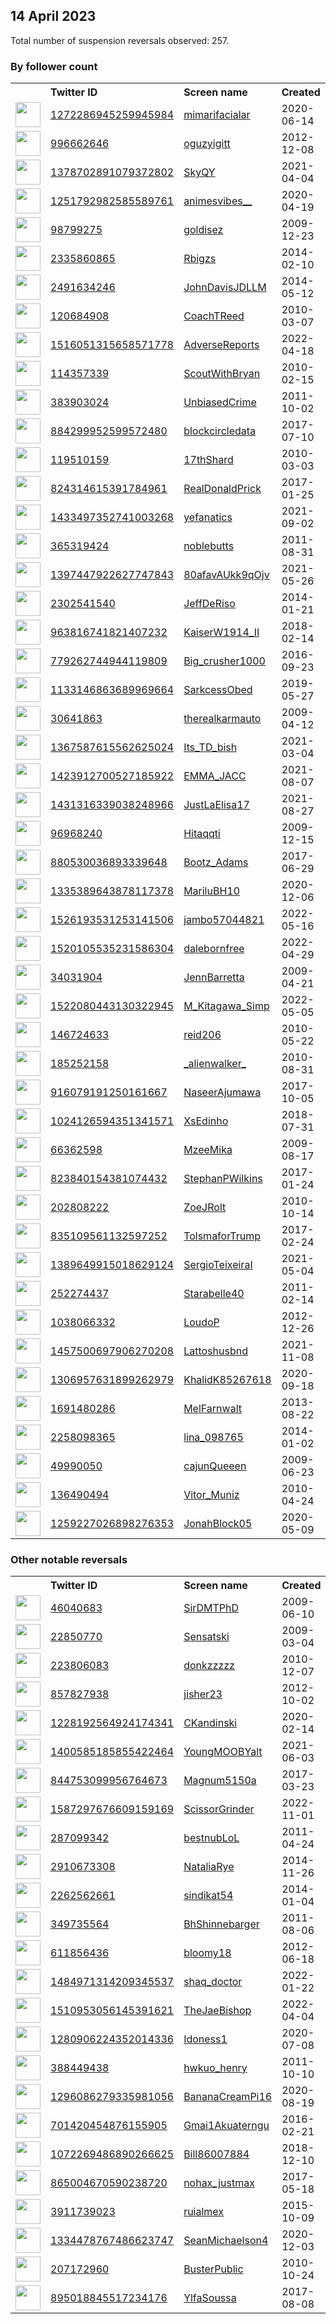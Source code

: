
## 14 April 2023
Total number of suspension reversals observed: 257.

### By follower count
<table><tr><th></th><th align="left">Twitter ID</th><th align="left">Screen name</th>
<th align="left">Created</th><th align="left">Status</th><th align="left">Suspended</th><th align="left">Followers</th>
<tr><td><a href="https://pbs.twimg.com/profile_images/1326144491229749250/gizpMdJJ_normal.jpg"><img src="https://pbs.twimg.com/profile_images/1326144491229749250/gizpMdJJ_normal.jpg" width="40px" height="40px" align="center"/></a></td><td><a href="https://twitter.com/intent/user?user_id=1272286945259945984">1272286945259945984</a></td><td><a href="https://twitter.com/mimarifacialar">mimarifacialar</a></td><td>2020-06-14</td><td align="center"></td><td>2022-07-23</td><td>334299</td></tr>
<tr><td><a href="https://pbs.twimg.com/profile_images/1210302694063300623/-FfdE6w-_normal.jpg"><img src="https://pbs.twimg.com/profile_images/1210302694063300623/-FfdE6w-_normal.jpg" width="40px" height="40px" align="center"/></a></td><td><a href="https://twitter.com/intent/user?user_id=996662646">996662646</a></td><td><a href="https://twitter.com/oguzyigitt">oguzyigitt</a></td><td>2012-12-08</td><td align="center"></td><td></td><td>172077</td></tr>
<tr><td><a href="https://pbs.twimg.com/profile_images/1659374913247928321/BaW7sRKY_normal.jpg"><img src="https://pbs.twimg.com/profile_images/1659374913247928321/BaW7sRKY_normal.jpg" width="40px" height="40px" align="center"/></a></td><td><a href="https://twitter.com/intent/user?user_id=1378702891079372802">1378702891079372802</a></td><td><a href="https://twitter.com/SkyQY">SkyQY</a></td><td>2021-04-04</td><td align="center"></td><td></td><td>164382</td></tr>
<tr><td><a href="https://pbs.twimg.com/profile_images/1636134781720166400/ZM2fZoCq_normal.jpg"><img src="https://pbs.twimg.com/profile_images/1636134781720166400/ZM2fZoCq_normal.jpg" width="40px" height="40px" align="center"/></a></td><td><a href="https://twitter.com/intent/user?user_id=1251792982585589761">1251792982585589761</a></td><td><a href="https://twitter.com/animesvibes__">animesvibes__</a></td><td>2020-04-19</td><td align="center"></td><td>2022-04-25</td><td>140659</td></tr>
<tr><td><a href="https://pbs.twimg.com/profile_images/1647245132964536320/2-4YP4Ep_normal.jpg"><img src="https://pbs.twimg.com/profile_images/1647245132964536320/2-4YP4Ep_normal.jpg" width="40px" height="40px" align="center"/></a></td><td><a href="https://twitter.com/intent/user?user_id=98799275">98799275</a></td><td><a href="https://twitter.com/goldisez">goldisez</a></td><td>2009-12-23</td><td align="center"></td><td>2022-08-21</td><td>72709</td></tr>
<tr><td><a href="https://pbs.twimg.com/profile_images/1646933742592598026/YcW6qRKJ_normal.jpg"><img src="https://pbs.twimg.com/profile_images/1646933742592598026/YcW6qRKJ_normal.jpg" width="40px" height="40px" align="center"/></a></td><td><a href="https://twitter.com/intent/user?user_id=2335860865">2335860865</a></td><td><a href="https://twitter.com/Rbigzs">Rbigzs</a></td><td>2014-02-10</td><td align="center"></td><td></td><td>46539</td></tr>
<tr><td><a href="https://pbs.twimg.com/profile_images/1160662051003326464/jmsKV06w_normal.jpg"><img src="https://pbs.twimg.com/profile_images/1160662051003326464/jmsKV06w_normal.jpg" width="40px" height="40px" align="center"/></a></td><td><a href="https://twitter.com/intent/user?user_id=2491634246">2491634246</a></td><td><a href="https://twitter.com/JohnDavisJDLLM">JohnDavisJDLLM</a></td><td>2014-05-12</td><td align="center"></td><td>2023-04-13</td><td>22671</td></tr>
<tr><td><a href="https://pbs.twimg.com/profile_images/1645496743092527109/GClnvlLu_normal.jpg"><img src="https://pbs.twimg.com/profile_images/1645496743092527109/GClnvlLu_normal.jpg" width="40px" height="40px" align="center"/></a></td><td><a href="https://twitter.com/intent/user?user_id=120684908">120684908</a></td><td><a href="https://twitter.com/CoachTReed">CoachTReed</a></td><td>2010-03-07</td><td align="center"></td><td>2023-04-04</td><td>22113</td></tr>
<tr><td><a href="https://pbs.twimg.com/profile_images/1516839164309815309/zgx8hG9U_normal.jpg"><img src="https://pbs.twimg.com/profile_images/1516839164309815309/zgx8hG9U_normal.jpg" width="40px" height="40px" align="center"/></a></td><td><a href="https://twitter.com/intent/user?user_id=1516051315658571778">1516051315658571778</a></td><td><a href="https://twitter.com/AdverseReports">AdverseReports</a></td><td>2022-04-18</td><td align="center"></td><td>2022-05-30</td><td>17784</td></tr>
<tr><td><a href="https://pbs.twimg.com/profile_images/1057304597109194752/px-hDCXy_normal.jpg"><img src="https://pbs.twimg.com/profile_images/1057304597109194752/px-hDCXy_normal.jpg" width="40px" height="40px" align="center"/></a></td><td><a href="https://twitter.com/intent/user?user_id=114357339">114357339</a></td><td><a href="https://twitter.com/ScoutWithBryan">ScoutWithBryan</a></td><td>2010-02-15</td><td align="center"></td><td></td><td>15083</td></tr>
<tr><td><a href="https://pbs.twimg.com/profile_images/1542928776060801025/0BOlzL-G_normal.jpg"><img src="https://pbs.twimg.com/profile_images/1542928776060801025/0BOlzL-G_normal.jpg" width="40px" height="40px" align="center"/></a></td><td><a href="https://twitter.com/intent/user?user_id=383903024">383903024</a></td><td><a href="https://twitter.com/UnbiasedCrime">UnbiasedCrime</a></td><td>2011-10-02</td><td align="center"></td><td>2023-04-04</td><td>11605</td></tr>
<tr><td><a href="https://pbs.twimg.com/profile_images/1646908038258003972/xhUMAwqH_normal.jpg"><img src="https://pbs.twimg.com/profile_images/1646908038258003972/xhUMAwqH_normal.jpg" width="40px" height="40px" align="center"/></a></td><td><a href="https://twitter.com/intent/user?user_id=884299952599572480">884299952599572480</a></td><td><a href="https://twitter.com/blockcircledata">blockcircledata</a></td><td>2017-07-10</td><td align="center"></td><td></td><td>10998</td></tr>
<tr><td><a href="https://pbs.twimg.com/profile_images/1646186767895384065/-1CSY3ID_normal.jpg"><img src="https://pbs.twimg.com/profile_images/1646186767895384065/-1CSY3ID_normal.jpg" width="40px" height="40px" align="center"/></a></td><td><a href="https://twitter.com/intent/user?user_id=119510159">119510159</a></td><td><a href="https://twitter.com/17thShard">17thShard</a></td><td>2010-03-03</td><td align="center"></td><td>2023-04-07</td><td>10287</td></tr>
<tr><td><a href="https://pbs.twimg.com/profile_images/824709321124671488/4OJqxwON_normal.jpg"><img src="https://pbs.twimg.com/profile_images/824709321124671488/4OJqxwON_normal.jpg" width="40px" height="40px" align="center"/></a></td><td><a href="https://twitter.com/intent/user?user_id=824314615391784961">824314615391784961</a></td><td><a href="https://twitter.com/RealDonaldPrick">RealDonaldPrick</a></td><td>2017-01-25</td><td align="center"></td><td></td><td>7613</td></tr>
<tr><td><a href="https://pbs.twimg.com/profile_images/1596083887540781057/FrRpwEah_normal.jpg"><img src="https://pbs.twimg.com/profile_images/1596083887540781057/FrRpwEah_normal.jpg" width="40px" height="40px" align="center"/></a></td><td><a href="https://twitter.com/intent/user?user_id=1433497352741003268">1433497352741003268</a></td><td><a href="https://twitter.com/yefanatics">yefanatics</a></td><td>2021-09-02</td><td align="center"></td><td>2023-01-27</td><td>7505</td></tr>
<tr><td><a href="https://pbs.twimg.com/profile_images/1305704860915060738/jJS1aeY9_normal.jpg"><img src="https://pbs.twimg.com/profile_images/1305704860915060738/jJS1aeY9_normal.jpg" width="40px" height="40px" align="center"/></a></td><td><a href="https://twitter.com/intent/user?user_id=365319424">365319424</a></td><td><a href="https://twitter.com/noblebutts">noblebutts</a></td><td>2011-08-31</td><td align="center"></td><td>2022-12-06</td><td>7396</td></tr>
<tr><td><a href="https://pbs.twimg.com/profile_images/1397573558365167621/GpbDFWNE_normal.jpg"><img src="https://pbs.twimg.com/profile_images/1397573558365167621/GpbDFWNE_normal.jpg" width="40px" height="40px" align="center"/></a></td><td><a href="https://twitter.com/intent/user?user_id=1397447922627747843">1397447922627747843</a></td><td><a href="https://twitter.com/80afavAUkk9qOjv">80afavAUkk9qOjv</a></td><td>2021-05-26</td><td align="center"></td><td>2022-11-08</td><td>7008</td></tr>
<tr><td><a href="https://pbs.twimg.com/profile_images/951799936156237824/INFq3-aL_normal.jpg"><img src="https://pbs.twimg.com/profile_images/951799936156237824/INFq3-aL_normal.jpg" width="40px" height="40px" align="center"/></a></td><td><a href="https://twitter.com/intent/user?user_id=2302541540">2302541540</a></td><td><a href="https://twitter.com/JeffDeRiso">JeffDeRiso</a></td><td>2014-01-21</td><td align="center"></td><td></td><td>6065</td></tr>
<tr><td><a href="https://pbs.twimg.com/profile_images/1662859504243843072/w0Th-uOD_normal.jpg"><img src="https://pbs.twimg.com/profile_images/1662859504243843072/w0Th-uOD_normal.jpg" width="40px" height="40px" align="center"/></a></td><td><a href="https://twitter.com/intent/user?user_id=963816741821407232">963816741821407232</a></td><td><a href="https://twitter.com/KaiserW1914_II">KaiserW1914_II</a></td><td>2018-02-14</td><td align="center"></td><td>2022-08-29</td><td>5450</td></tr>
<tr><td><a href="https://pbs.twimg.com/profile_images/1487162274427158541/WCdwlNtw_normal.jpg"><img src="https://pbs.twimg.com/profile_images/1487162274427158541/WCdwlNtw_normal.jpg" width="40px" height="40px" align="center"/></a></td><td><a href="https://twitter.com/intent/user?user_id=779262744944119809">779262744944119809</a></td><td><a href="https://twitter.com/Big_crusher1000">Big_crusher1000</a></td><td>2016-09-23</td><td align="center"></td><td>2022-07-25</td><td>4440</td></tr>
<tr><td><a href="https://pbs.twimg.com/profile_images/1645928342305087488/mTOcBTjc_normal.jpg"><img src="https://pbs.twimg.com/profile_images/1645928342305087488/mTOcBTjc_normal.jpg" width="40px" height="40px" align="center"/></a></td><td><a href="https://twitter.com/intent/user?user_id=1133146863689969664">1133146863689969664</a></td><td><a href="https://twitter.com/SarkcessObed">SarkcessObed</a></td><td>2019-05-27</td><td align="center"></td><td>2022-12-30</td><td>4063</td></tr>
<tr><td><a href="https://pbs.twimg.com/profile_images/1663838799988772865/4pG8rNco_normal.jpg"><img src="https://pbs.twimg.com/profile_images/1663838799988772865/4pG8rNco_normal.jpg" width="40px" height="40px" align="center"/></a></td><td><a href="https://twitter.com/intent/user?user_id=30641863">30641863</a></td><td><a href="https://twitter.com/therealkarmauto">therealkarmauto</a></td><td>2009-04-12</td><td align="center"></td><td></td><td>3721</td></tr>
<tr><td><a href="https://pbs.twimg.com/profile_images/1646552316143894529/wAVXZqsz_normal.jpg"><img src="https://pbs.twimg.com/profile_images/1646552316143894529/wAVXZqsz_normal.jpg" width="40px" height="40px" align="center"/></a></td><td><a href="https://twitter.com/intent/user?user_id=1367587615562625024">1367587615562625024</a></td><td><a href="https://twitter.com/Its_TD_bish">Its_TD_bish</a></td><td>2021-03-04</td><td align="center"></td><td></td><td>3517</td></tr>
<tr><td><a href="https://pbs.twimg.com/profile_images/1614679399198253056/J7ztxYpj_normal.jpg"><img src="https://pbs.twimg.com/profile_images/1614679399198253056/J7ztxYpj_normal.jpg" width="40px" height="40px" align="center"/></a></td><td><a href="https://twitter.com/intent/user?user_id=1423912700527185922">1423912700527185922</a></td><td><a href="https://twitter.com/EMMA_JACC">EMMA_JACC</a></td><td>2021-08-07</td><td align="center"></td><td>2023-04-06</td><td>3305</td></tr>
<tr><td><a href="https://pbs.twimg.com/profile_images/1456935642127118341/pdM1nPPJ_normal.jpg"><img src="https://pbs.twimg.com/profile_images/1456935642127118341/pdM1nPPJ_normal.jpg" width="40px" height="40px" align="center"/></a></td><td><a href="https://twitter.com/intent/user?user_id=1431316339038248966">1431316339038248966</a></td><td><a href="https://twitter.com/JustLaElisa17">JustLaElisa17</a></td><td>2021-08-27</td><td align="center"></td><td>2022-06-13</td><td>3190</td></tr>
<tr><td><a href="https://pbs.twimg.com/profile_images/1648280648740921344/JVcGWLxr_normal.jpg"><img src="https://pbs.twimg.com/profile_images/1648280648740921344/JVcGWLxr_normal.jpg" width="40px" height="40px" align="center"/></a></td><td><a href="https://twitter.com/intent/user?user_id=96968240">96968240</a></td><td><a href="https://twitter.com/Hitaqqti">Hitaqqti</a></td><td>2009-12-15</td><td align="center"></td><td></td><td>3084</td></tr>
<tr><td><a href="https://pbs.twimg.com/profile_images/1094319995205701632/0g4_NIvC_normal.jpg"><img src="https://pbs.twimg.com/profile_images/1094319995205701632/0g4_NIvC_normal.jpg" width="40px" height="40px" align="center"/></a></td><td><a href="https://twitter.com/intent/user?user_id=880530036893339648">880530036893339648</a></td><td><a href="https://twitter.com/Bootz_Adams">Bootz_Adams</a></td><td>2017-06-29</td><td align="center"></td><td></td><td>3075</td></tr>
<tr><td><a href="https://pbs.twimg.com/profile_images/1646706264481701888/e3gK2SsL_normal.jpg"><img src="https://pbs.twimg.com/profile_images/1646706264481701888/e3gK2SsL_normal.jpg" width="40px" height="40px" align="center"/></a></td><td><a href="https://twitter.com/intent/user?user_id=1335389643878117378">1335389643878117378</a></td><td><a href="https://twitter.com/MariluBH10">MariluBH10</a></td><td>2020-12-06</td><td align="center"></td><td>2022-09-03</td><td>2918</td></tr>
<tr><td><a href="https://pbs.twimg.com/profile_images/1628512107439194115/d7CK-C8x_normal.jpg"><img src="https://pbs.twimg.com/profile_images/1628512107439194115/d7CK-C8x_normal.jpg" width="40px" height="40px" align="center"/></a></td><td><a href="https://twitter.com/intent/user?user_id=1526193531253141506">1526193531253141506</a></td><td><a href="https://twitter.com/jambo57044821">jambo57044821</a></td><td>2022-05-16</td><td align="center">🚫</td><td>2023-03-19</td><td>2781</td></tr>
<tr><td><a href="https://pbs.twimg.com/profile_images/1548018558545801217/c0b9boLV_normal.jpg"><img src="https://pbs.twimg.com/profile_images/1548018558545801217/c0b9boLV_normal.jpg" width="40px" height="40px" align="center"/></a></td><td><a href="https://twitter.com/intent/user?user_id=1520105535231586304">1520105535231586304</a></td><td><a href="https://twitter.com/dalebornfree">dalebornfree</a></td><td>2022-04-29</td><td align="center"></td><td>2022-10-20</td><td>2493</td></tr>
<tr><td><a href="https://pbs.twimg.com/profile_images/600500458306797568/3qwBeHtX_normal.jpg"><img src="https://pbs.twimg.com/profile_images/600500458306797568/3qwBeHtX_normal.jpg" width="40px" height="40px" align="center"/></a></td><td><a href="https://twitter.com/intent/user?user_id=34031904">34031904</a></td><td><a href="https://twitter.com/JennBarretta">JennBarretta</a></td><td>2009-04-21</td><td align="center"></td><td>2022-12-12</td><td>2306</td></tr>
<tr><td><a href="https://pbs.twimg.com/profile_images/1634342142519787526/EsW7LROU_normal.jpg"><img src="https://pbs.twimg.com/profile_images/1634342142519787526/EsW7LROU_normal.jpg" width="40px" height="40px" align="center"/></a></td><td><a href="https://twitter.com/intent/user?user_id=1522080443130322945">1522080443130322945</a></td><td><a href="https://twitter.com/M_Kitagawa_Simp">M_Kitagawa_Simp</a></td><td>2022-05-05</td><td align="center">🚫</td><td>2023-03-28</td><td>2226</td></tr>
<tr><td><a href="https://pbs.twimg.com/profile_images/1645486144593833990/34qvbE3I_normal.jpg"><img src="https://pbs.twimg.com/profile_images/1645486144593833990/34qvbE3I_normal.jpg" width="40px" height="40px" align="center"/></a></td><td><a href="https://twitter.com/intent/user?user_id=146724633">146724633</a></td><td><a href="https://twitter.com/reid206">reid206</a></td><td>2010-05-22</td><td align="center"></td><td>2023-04-03</td><td>2170</td></tr>
<tr><td><a href="https://pbs.twimg.com/profile_images/974273440692690944/e9ELoAFw_normal.jpg"><img src="https://pbs.twimg.com/profile_images/974273440692690944/e9ELoAFw_normal.jpg" width="40px" height="40px" align="center"/></a></td><td><a href="https://twitter.com/intent/user?user_id=185252158">185252158</a></td><td><a href="https://twitter.com/_alienwalker_">_alienwalker_</a></td><td>2010-08-31</td><td align="center"></td><td>2022-08-19</td><td>2154</td></tr>
<tr><td><a href="https://pbs.twimg.com/profile_images/1607796848634331137/TYiB-Mga_normal.jpg"><img src="https://pbs.twimg.com/profile_images/1607796848634331137/TYiB-Mga_normal.jpg" width="40px" height="40px" align="center"/></a></td><td><a href="https://twitter.com/intent/user?user_id=916079191250161667">916079191250161667</a></td><td><a href="https://twitter.com/NaseerAjumawa">NaseerAjumawa</a></td><td>2017-10-05</td><td align="center"></td><td>2023-03-28</td><td>2136</td></tr>
<tr><td><a href="https://pbs.twimg.com/profile_images/1518601006157905920/UcST-WoW_normal.jpg"><img src="https://pbs.twimg.com/profile_images/1518601006157905920/UcST-WoW_normal.jpg" width="40px" height="40px" align="center"/></a></td><td><a href="https://twitter.com/intent/user?user_id=1024126594351341571">1024126594351341571</a></td><td><a href="https://twitter.com/XsEdinho">XsEdinho</a></td><td>2018-07-31</td><td align="center"></td><td>2022-07-25</td><td>2113</td></tr>
<tr><td><a href="https://pbs.twimg.com/profile_images/702104112171593728/dfocg8Vo_normal.jpg"><img src="https://pbs.twimg.com/profile_images/702104112171593728/dfocg8Vo_normal.jpg" width="40px" height="40px" align="center"/></a></td><td><a href="https://twitter.com/intent/user?user_id=66362598">66362598</a></td><td><a href="https://twitter.com/MzeeMika">MzeeMika</a></td><td>2009-08-17</td><td align="center"></td><td></td><td>2105</td></tr>
<tr><td><a href="https://pbs.twimg.com/profile_images/1275648260967931913/hFE8emvd_normal.jpg"><img src="https://pbs.twimg.com/profile_images/1275648260967931913/hFE8emvd_normal.jpg" width="40px" height="40px" align="center"/></a></td><td><a href="https://twitter.com/intent/user?user_id=823840154381074432">823840154381074432</a></td><td><a href="https://twitter.com/StephanPWilkins">StephanPWilkins</a></td><td>2017-01-24</td><td align="center"></td><td></td><td>1935</td></tr>
<tr><td><a href="https://pbs.twimg.com/profile_images/1646638379830837255/AMt_pXcI_normal.jpg"><img src="https://pbs.twimg.com/profile_images/1646638379830837255/AMt_pXcI_normal.jpg" width="40px" height="40px" align="center"/></a></td><td><a href="https://twitter.com/intent/user?user_id=202808222">202808222</a></td><td><a href="https://twitter.com/ZoeJRolt">ZoeJRolt</a></td><td>2010-10-14</td><td align="center"></td><td>2023-04-05</td><td>1895</td></tr>
<tr><td><a href="https://pbs.twimg.com/profile_images/1345884060464377856/W6ybqLRf_normal.jpg"><img src="https://pbs.twimg.com/profile_images/1345884060464377856/W6ybqLRf_normal.jpg" width="40px" height="40px" align="center"/></a></td><td><a href="https://twitter.com/intent/user?user_id=835109561132597252">835109561132597252</a></td><td><a href="https://twitter.com/TolsmaforTrump">TolsmaforTrump</a></td><td>2017-02-24</td><td align="center"></td><td>2022-08-14</td><td>1845</td></tr>
<tr><td><a href="https://pbs.twimg.com/profile_images/1663876714307436544/zhto0Tm6_normal.jpg"><img src="https://pbs.twimg.com/profile_images/1663876714307436544/zhto0Tm6_normal.jpg" width="40px" height="40px" align="center"/></a></td><td><a href="https://twitter.com/intent/user?user_id=1389649915018629124">1389649915018629124</a></td><td><a href="https://twitter.com/SergioTeixeiraI">SergioTeixeiraI</a></td><td>2021-05-04</td><td align="center"></td><td>2022-09-18</td><td>1744</td></tr>
<tr><td><a href="https://pbs.twimg.com/profile_images/1659917980770217986/NiOtXL5n_normal.jpg"><img src="https://pbs.twimg.com/profile_images/1659917980770217986/NiOtXL5n_normal.jpg" width="40px" height="40px" align="center"/></a></td><td><a href="https://twitter.com/intent/user?user_id=252274437">252274437</a></td><td><a href="https://twitter.com/Starabelle40">Starabelle40</a></td><td>2011-02-14</td><td align="center"></td><td>2023-04-06</td><td>1687</td></tr>
<tr><td><a href="https://pbs.twimg.com/profile_images/1651754833748152322/_EBre2Ie_normal.jpg"><img src="https://pbs.twimg.com/profile_images/1651754833748152322/_EBre2Ie_normal.jpg" width="40px" height="40px" align="center"/></a></td><td><a href="https://twitter.com/intent/user?user_id=1038066332">1038066332</a></td><td><a href="https://twitter.com/LoudoP">LoudoP</a></td><td>2012-12-26</td><td align="center"></td><td>2022-11-06</td><td>1618</td></tr>
<tr><td><a href="https://pbs.twimg.com/profile_images/1662110721348452352/kwScFhud_normal.jpg"><img src="https://pbs.twimg.com/profile_images/1662110721348452352/kwScFhud_normal.jpg" width="40px" height="40px" align="center"/></a></td><td><a href="https://twitter.com/intent/user?user_id=1457500697906270208">1457500697906270208</a></td><td><a href="https://twitter.com/Lattoshusbnd">Lattoshusbnd</a></td><td>2021-11-08</td><td align="center"></td><td>2022-08-21</td><td>1618</td></tr>
<tr><td><a href="https://pbs.twimg.com/profile_images/1411698183940591616/PO56mvsq_normal.jpg"><img src="https://pbs.twimg.com/profile_images/1411698183940591616/PO56mvsq_normal.jpg" width="40px" height="40px" align="center"/></a></td><td><a href="https://twitter.com/intent/user?user_id=1306957631899262979">1306957631899262979</a></td><td><a href="https://twitter.com/KhalidK85267618">KhalidK85267618</a></td><td>2020-09-18</td><td align="center"></td><td>2023-04-05</td><td>1615</td></tr>
<tr><td><a href="https://pbs.twimg.com/profile_images/1335380526027448323/WxwDP_DM_normal.jpg"><img src="https://pbs.twimg.com/profile_images/1335380526027448323/WxwDP_DM_normal.jpg" width="40px" height="40px" align="center"/></a></td><td><a href="https://twitter.com/intent/user?user_id=1691480286">1691480286</a></td><td><a href="https://twitter.com/MelFarnwalt">MelFarnwalt</a></td><td>2013-08-22</td><td align="center"></td><td>2022-08-01</td><td>1524</td></tr>
<tr><td><a href="https://pbs.twimg.com/profile_images/1663425188904550400/kwp8UE7y_normal.jpg"><img src="https://pbs.twimg.com/profile_images/1663425188904550400/kwp8UE7y_normal.jpg" width="40px" height="40px" align="center"/></a></td><td><a href="https://twitter.com/intent/user?user_id=2258098365">2258098365</a></td><td><a href="https://twitter.com/lina_098765">lina_098765</a></td><td>2014-01-02</td><td align="center"></td><td>2023-02-14</td><td>1523</td></tr>
<tr><td><a href="https://pbs.twimg.com/profile_images/3705926688/ed864556afceb3fe3a846454fa7e6be1_normal.jpeg"><img src="https://pbs.twimg.com/profile_images/3705926688/ed864556afceb3fe3a846454fa7e6be1_normal.jpeg" width="40px" height="40px" align="center"/></a></td><td><a href="https://twitter.com/intent/user?user_id=49990050">49990050</a></td><td><a href="https://twitter.com/cajunQueeen">cajunQueeen</a></td><td>2009-06-23</td><td align="center"></td><td>2023-03-31</td><td>1500</td></tr>
<tr><td><a href="https://pbs.twimg.com/profile_images/1423111352839806977/pe7Vm6Up_normal.jpg"><img src="https://pbs.twimg.com/profile_images/1423111352839806977/pe7Vm6Up_normal.jpg" width="40px" height="40px" align="center"/></a></td><td><a href="https://twitter.com/intent/user?user_id=136490494">136490494</a></td><td><a href="https://twitter.com/Vitor_Muniz">Vitor_Muniz</a></td><td>2010-04-24</td><td align="center"></td><td>2022-11-11</td><td>1475</td></tr>
<tr><td><a href="https://pbs.twimg.com/profile_images/1553763598312382469/gpYjhBSN_normal.jpg"><img src="https://pbs.twimg.com/profile_images/1553763598312382469/gpYjhBSN_normal.jpg" width="40px" height="40px" align="center"/></a></td><td><a href="https://twitter.com/intent/user?user_id=1259227026898276353">1259227026898276353</a></td><td><a href="https://twitter.com/JonahBlock05">JonahBlock05</a></td><td>2020-05-09</td><td align="center"></td><td>2022-12-03</td><td>1337</td></tr>
</table>

### Other notable reversals
<table><tr><th></th><th align="left">Twitter ID</th><th align="left">Screen name</th>
<th align="left">Created</th><th align="left">Status</th><th align="left">Suspended</th><th align="left">Followers</th>
<tr><td><a href="https://pbs.twimg.com/profile_images/1449532950253604866/ySfW39C7_normal.jpg"><img src="https://pbs.twimg.com/profile_images/1449532950253604866/ySfW39C7_normal.jpg" width="40px" height="40px" align="center"/></a></td><td><a href="https://twitter.com/intent/user?user_id=46040683">46040683</a></td><td><a href="https://twitter.com/SirDMTPhD">SirDMTPhD</a></td><td>2009-06-10</td><td align="center">🔒</td><td>2022-02-13</td><td>886</td></tr>
<tr><td><a href="https://pbs.twimg.com/profile_images/546334668434313216/lhywq3c2_normal.jpeg"><img src="https://pbs.twimg.com/profile_images/546334668434313216/lhywq3c2_normal.jpeg" width="40px" height="40px" align="center"/></a></td><td><a href="https://twitter.com/intent/user?user_id=22850770">22850770</a></td><td><a href="https://twitter.com/Sensatski">Sensatski</a></td><td>2009-03-04</td><td align="center"></td><td>2023-03-24</td><td>364</td></tr>
<tr><td><a href="https://pbs.twimg.com/profile_images/1578844627406389248/wD_bbfOW_normal.jpg"><img src="https://pbs.twimg.com/profile_images/1578844627406389248/wD_bbfOW_normal.jpg" width="40px" height="40px" align="center"/></a></td><td><a href="https://twitter.com/intent/user?user_id=223806083">223806083</a></td><td><a href="https://twitter.com/donkzzzzz">donkzzzzz</a></td><td>2010-12-07</td><td align="center"></td><td>2023-04-05</td><td>97</td></tr>
<tr><td><a href="https://pbs.twimg.com/profile_images/1646603531284107284/zX7stb5G_normal.jpg"><img src="https://pbs.twimg.com/profile_images/1646603531284107284/zX7stb5G_normal.jpg" width="40px" height="40px" align="center"/></a></td><td><a href="https://twitter.com/intent/user?user_id=857827938">857827938</a></td><td><a href="https://twitter.com/jisher23">jisher23</a></td><td>2012-10-02</td><td align="center">🚫</td><td>2023-03-31</td><td>7</td></tr>
<tr><td><a href="https://pbs.twimg.com/profile_images/1646727134738788353/A50vPXDf_normal.jpg"><img src="https://pbs.twimg.com/profile_images/1646727134738788353/A50vPXDf_normal.jpg" width="40px" height="40px" align="center"/></a></td><td><a href="https://twitter.com/intent/user?user_id=1228192564924174341">1228192564924174341</a></td><td><a href="https://twitter.com/CKandinski">CKandinski</a></td><td>2020-02-14</td><td align="center"></td><td>2022-12-25</td><td>747</td></tr>
<tr><td><a href="https://pbs.twimg.com/profile_images/1400585436066680832/7H5njt3b_normal.jpg"><img src="https://pbs.twimg.com/profile_images/1400585436066680832/7H5njt3b_normal.jpg" width="40px" height="40px" align="center"/></a></td><td><a href="https://twitter.com/intent/user?user_id=1400585185855422464">1400585185855422464</a></td><td><a href="https://twitter.com/YoungMOOBYalt">YoungMOOBYalt</a></td><td>2021-06-03</td><td align="center">🔒</td><td>2022-10-27</td><td>334</td></tr>
<tr><td><a href="https://pbs.twimg.com/profile_images/1646693429987135489/eq_Oag5e_normal.jpg"><img src="https://pbs.twimg.com/profile_images/1646693429987135489/eq_Oag5e_normal.jpg" width="40px" height="40px" align="center"/></a></td><td><a href="https://twitter.com/intent/user?user_id=844753099956764673">844753099956764673</a></td><td><a href="https://twitter.com/Magnum5150a">Magnum5150a</a></td><td>2017-03-23</td><td align="center"></td><td>2023-03-29</td><td>26</td></tr>
<tr><td><a href="https://pbs.twimg.com/profile_images/1642007985999183873/OB5GNUqW_normal.jpg"><img src="https://pbs.twimg.com/profile_images/1642007985999183873/OB5GNUqW_normal.jpg" width="40px" height="40px" align="center"/></a></td><td><a href="https://twitter.com/intent/user?user_id=1587297676609159169">1587297676609159169</a></td><td><a href="https://twitter.com/ScissorGrinder">ScissorGrinder</a></td><td>2022-11-01</td><td align="center"></td><td>2023-04-02</td><td>73</td></tr>
<tr><td><a href="https://pbs.twimg.com/profile_images/1640052807314075651/4J8Sbgl8_normal.jpg"><img src="https://pbs.twimg.com/profile_images/1640052807314075651/4J8Sbgl8_normal.jpg" width="40px" height="40px" align="center"/></a></td><td><a href="https://twitter.com/intent/user?user_id=287099342">287099342</a></td><td><a href="https://twitter.com/bestnubLoL">bestnubLoL</a></td><td>2011-04-24</td><td align="center"></td><td>2023-03-28</td><td>4</td></tr>
<tr><td><a href="https://pbs.twimg.com/profile_images/1644530140448436224/tmTagMmj_normal.jpg"><img src="https://pbs.twimg.com/profile_images/1644530140448436224/tmTagMmj_normal.jpg" width="40px" height="40px" align="center"/></a></td><td><a href="https://twitter.com/intent/user?user_id=2910673308">2910673308</a></td><td><a href="https://twitter.com/NataliaRye">NataliaRye</a></td><td>2014-11-26</td><td align="center"></td><td>2023-03-25</td><td>14</td></tr>
<tr><td><a href="https://pbs.twimg.com/profile_images/1508531072455352324/rwlfx6Ad_normal.jpg"><img src="https://pbs.twimg.com/profile_images/1508531072455352324/rwlfx6Ad_normal.jpg" width="40px" height="40px" align="center"/></a></td><td><a href="https://twitter.com/intent/user?user_id=2262562661">2262562661</a></td><td><a href="https://twitter.com/sindikat54">sindikat54</a></td><td>2014-01-04</td><td align="center"></td><td>2022-11-25</td><td>121</td></tr>
<tr><td><a href="https://pbs.twimg.com/profile_images/1601159835516829696/zqWEtpwS_normal.jpg"><img src="https://pbs.twimg.com/profile_images/1601159835516829696/zqWEtpwS_normal.jpg" width="40px" height="40px" align="center"/></a></td><td><a href="https://twitter.com/intent/user?user_id=349735564">349735564</a></td><td><a href="https://twitter.com/BhShinnebarger">BhShinnebarger</a></td><td>2011-08-06</td><td align="center"></td><td>2023-01-19</td><td>484</td></tr>
<tr><td><a href="https://pbs.twimg.com/profile_images/1664381847084875776/IWlu12zr_normal.png"><img src="https://pbs.twimg.com/profile_images/1664381847084875776/IWlu12zr_normal.png" width="40px" height="40px" align="center"/></a></td><td><a href="https://twitter.com/intent/user?user_id=611856436">611856436</a></td><td><a href="https://twitter.com/bloomy18">bloomy18</a></td><td>2012-06-18</td><td align="center"></td><td>2023-04-06</td><td>139</td></tr>
<tr><td><a href="https://pbs.twimg.com/profile_images/1552762274045206529/tVnfEu0n_normal.jpg"><img src="https://pbs.twimg.com/profile_images/1552762274045206529/tVnfEu0n_normal.jpg" width="40px" height="40px" align="center"/></a></td><td><a href="https://twitter.com/intent/user?user_id=1484971314209345537">1484971314209345537</a></td><td><a href="https://twitter.com/shaq_doctor">shaq_doctor</a></td><td>2022-01-22</td><td align="center"></td><td>2022-09-23</td><td>40</td></tr>
<tr><td><a href="https://pbs.twimg.com/profile_images/1603543233811943426/eN3oLbBS_normal.jpg"><img src="https://pbs.twimg.com/profile_images/1603543233811943426/eN3oLbBS_normal.jpg" width="40px" height="40px" align="center"/></a></td><td><a href="https://twitter.com/intent/user?user_id=1510953056145391621">1510953056145391621</a></td><td><a href="https://twitter.com/TheJaeBishop">TheJaeBishop</a></td><td>2022-04-04</td><td align="center"></td><td>2023-04-04</td><td>53</td></tr>
<tr><td><a href="https://pbs.twimg.com/profile_images/1441281911754829825/FZGusvSu_normal.jpg"><img src="https://pbs.twimg.com/profile_images/1441281911754829825/FZGusvSu_normal.jpg" width="40px" height="40px" align="center"/></a></td><td><a href="https://twitter.com/intent/user?user_id=1280906224352014336">1280906224352014336</a></td><td><a href="https://twitter.com/Idoness1">Idoness1</a></td><td>2020-07-08</td><td align="center"></td><td>2023-03-28</td><td>20</td></tr>
<tr><td><a href="https://pbs.twimg.com/profile_images/1644365333430517760/pU5XuC02_normal.jpg"><img src="https://pbs.twimg.com/profile_images/1644365333430517760/pU5XuC02_normal.jpg" width="40px" height="40px" align="center"/></a></td><td><a href="https://twitter.com/intent/user?user_id=388449438">388449438</a></td><td><a href="https://twitter.com/hwkuo_henry">hwkuo_henry</a></td><td>2011-10-10</td><td align="center"></td><td>2023-04-03</td><td>19</td></tr>
<tr><td><a href="https://pbs.twimg.com/profile_images/1296089189847404544/iawGXK88_normal.jpg"><img src="https://pbs.twimg.com/profile_images/1296089189847404544/iawGXK88_normal.jpg" width="40px" height="40px" align="center"/></a></td><td><a href="https://twitter.com/intent/user?user_id=1296086279335981056">1296086279335981056</a></td><td><a href="https://twitter.com/BananaCreamPi16">BananaCreamPi16</a></td><td>2020-08-19</td><td align="center">🔒</td><td>2023-02-28</td><td>1</td></tr>
<tr><td><a href="https://pbs.twimg.com/profile_images/1293532393245151239/LBNOUpN5_normal.jpg"><img src="https://pbs.twimg.com/profile_images/1293532393245151239/LBNOUpN5_normal.jpg" width="40px" height="40px" align="center"/></a></td><td><a href="https://twitter.com/intent/user?user_id=701420454876155905">701420454876155905</a></td><td><a href="https://twitter.com/Gmai1Akuaterngu">Gmai1Akuaterngu</a></td><td>2016-02-21</td><td align="center"></td><td>2022-12-03</td><td>239</td></tr>
<tr><td><a href="https://pbs.twimg.com/profile_images/1641112701824024576/BUCLdEGO_normal.jpg"><img src="https://pbs.twimg.com/profile_images/1641112701824024576/BUCLdEGO_normal.jpg" width="40px" height="40px" align="center"/></a></td><td><a href="https://twitter.com/intent/user?user_id=1072269486890266625">1072269486890266625</a></td><td><a href="https://twitter.com/Bill86007884">Bill86007884</a></td><td>2018-12-10</td><td align="center"></td><td>2023-03-31</td><td>14</td></tr>
<tr><td><a href="https://pbs.twimg.com/profile_images/1642931899659059200/egcelKza_normal.jpg"><img src="https://pbs.twimg.com/profile_images/1642931899659059200/egcelKza_normal.jpg" width="40px" height="40px" align="center"/></a></td><td><a href="https://twitter.com/intent/user?user_id=865004670590238720">865004670590238720</a></td><td><a href="https://twitter.com/nohax_justmax">nohax_justmax</a></td><td>2017-05-18</td><td align="center"></td><td>2023-03-31</td><td>44</td></tr>
<tr><td><a href="https://pbs.twimg.com/profile_images/1658571344882159625/FZyDxDyV_normal.jpg"><img src="https://pbs.twimg.com/profile_images/1658571344882159625/FZyDxDyV_normal.jpg" width="40px" height="40px" align="center"/></a></td><td><a href="https://twitter.com/intent/user?user_id=3911739023">3911739023</a></td><td><a href="https://twitter.com/ruialmex">ruialmex</a></td><td>2015-10-09</td><td align="center"></td><td>2023-04-03</td><td>391</td></tr>
<tr><td><a href="https://pbs.twimg.com/profile_images/1658823940398039042/1d_fKXu8_normal.jpg"><img src="https://pbs.twimg.com/profile_images/1658823940398039042/1d_fKXu8_normal.jpg" width="40px" height="40px" align="center"/></a></td><td><a href="https://twitter.com/intent/user?user_id=1334478767486623747">1334478767486623747</a></td><td><a href="https://twitter.com/SeanMichaelson4">SeanMichaelson4</a></td><td>2020-12-03</td><td align="center"></td><td>2023-02-08</td><td>854</td></tr>
<tr><td><a href="https://pbs.twimg.com/profile_images/1607635149990301696/bRT8mX0h_normal.jpg"><img src="https://pbs.twimg.com/profile_images/1607635149990301696/bRT8mX0h_normal.jpg" width="40px" height="40px" align="center"/></a></td><td><a href="https://twitter.com/intent/user?user_id=207172960">207172960</a></td><td><a href="https://twitter.com/BusterPublic">BusterPublic</a></td><td>2010-10-24</td><td align="center"></td><td>2023-04-05</td><td>173</td></tr>
<tr><td><a href="https://pbs.twimg.com/profile_images/1637926473762840576/UCCmSdxb_normal.jpg"><img src="https://pbs.twimg.com/profile_images/1637926473762840576/UCCmSdxb_normal.jpg" width="40px" height="40px" align="center"/></a></td><td><a href="https://twitter.com/intent/user?user_id=895018845517234176">895018845517234176</a></td><td><a href="https://twitter.com/YlfaSoussa">YlfaSoussa</a></td><td>2017-08-08</td><td align="center">🚫</td><td>2023-03-22</td><td>4</td></tr>
</table>
